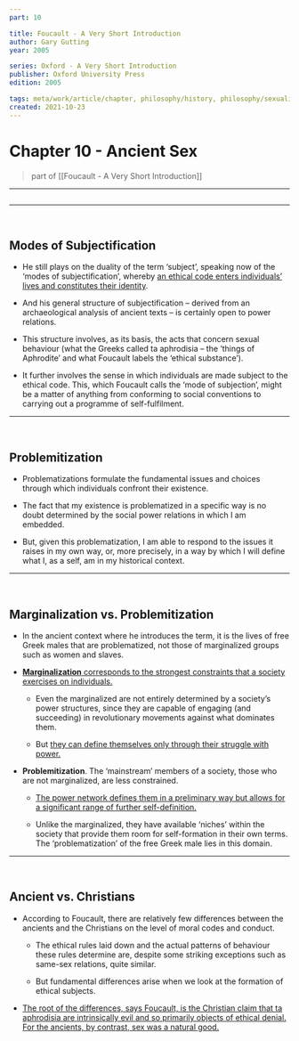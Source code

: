 ```yaml
---
part: 10

title: Foucault - A Very Short Introduction
author: Gary Gutting
year: 2005

series: Oxford - A Very Short Introduction
publisher: Oxford University Press
edition: 2005

tags: meta/work/article/chapter, philosophy/history, philosophy/sexuality
created: 2021-10-23
---
```


# Chapter 10 - Ancient Sex
> part of [[Foucault - A Very Short Introduction]]

---

```toc
```

---

<br>

## Modes of Subjectification

- He still plays on the duality of the term ‘subject’, speaking now of the ‘modes of subjectification’, whereby <u>an ethical code enters individuals’ lives and constitutes their identity</u>.

- And his general structure of subjectification – derived from an archaeological analysis of ancient texts – is certainly open to power relations.

- This structure involves, as its basis, the acts that concern sexual behaviour (what the Greeks called ta aphrodisia – the ‘things of Aphrodite’ and what Foucault labels the ‘ethical substance’).

- It further involves the sense in which individuals are made subject to the ethical code. This, which Foucault calls the ‘mode of subjection’, might be a matter of anything from conforming to social conventions to carrying out a programme of self-fulfilment.

---

<br>

## Problemitization

- Problematizations formulate the fundamental issues and choices through which individuals confront their existence.

- The fact that my existence is problematized in a specific way is no doubt determined by the social power relations in which I am embedded.

- But, given this problematization, I am able to respond to the issues it raises in my own way, or, more precisely, in a way by which I will define what I, as a self, am in my historical context.

---

<br>

## Marginalization vs. Problemitization

- In the ancient context where he introduces the term, it is the lives of free Greek males that are problematized, not those of marginalized groups such as women and slaves. 

- <u>**Marginalization** corresponds to the strongest constraints that a society exercises on individuals.</u>

	- Even the marginalized are not entirely determined by a society’s power structures, since they are capable of engaging (and succeeding) in revolutionary movements against what dominates them.

	- But <u>they can define themselves only through their struggle with power.</u>

- **Problemitization**. The ‘mainstream’ members of a society, those who are not marginalized, are less constrained.

	- <u>The power network defines them in a preliminary way but allows for a significant range of further self-definition.</u>

	- Unlike the marginalized, they have available ‘niches’ within the society that provide them room for self-formation in their own terms. The ‘problematization’ of the free Greek male lies in this domain.

---

<br>

## Ancient vs. Christians

- According to Foucault, there are relatively few differences between the ancients and the Christians on the level of moral codes and conduct.

	- The ethical rules laid down and the actual patterns of behaviour these rules determine are, despite some striking exceptions such as same-sex relations, quite similar.

	- But fundamental differences arise when we look at the formation of ethical subjects.

- <u>The root of the differences, says Foucault, is the Christian claim that <span class="title">ta aphrodisia</span> are intrinsically evil and so primarily objects of ethical denial. For the ancients, by contrast, sex was a natural good.</u>